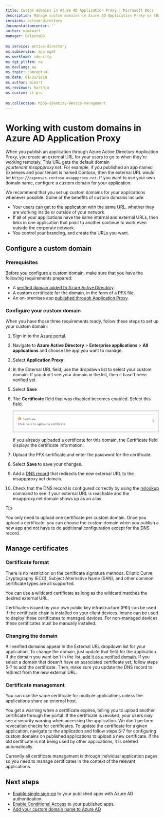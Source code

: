 ```yaml
---
title: Custom domains in Azure AD Application Proxy | Microsoft Docs
description: Manage custom domains in Azure AD Application Proxy so that the URL for the app is the same regardless of where your users access it. 
services: active-directory
documentationcenter: ''
author: msmimart
manager: CelesteDG

ms.service: active-directory
ms.subservice: app-mgmt
ms.workload: identity
ms.tgt_pltfrm: na
ms.devlang: na
ms.topic: conceptual
ms.date: 01/31/2018
ms.author: mimart
ms.reviewer: harshja
ms.custom: it-pro

ms.collection: M365-identity-device-management
---
```


# Working with custom domains in Azure AD Application Proxy

When you publish an application through Azure Active Directory Application Proxy, you create an external URL for your users to go to when they're working remotely. This URL gets the default domain *yourtenant.msappproxy.net*. For example, if you published an app named Expenses and your tenant is named Contoso, then the external URL would be `https://expenses-contoso.msappproxy.net`. If you want to use your own domain name, configure a custom domain for your application. 

We recommend that you set up custom domains for your applications whenever possible. Some of the benefits of custom domains include:

- Your users can get to the application with the same URL, whether they are working inside or outside of your network.
- If all of your applications have the same internal and external URLs, then links in one application that point to another continue to work even outside the corporate network. 
- You control your branding, and create the URLs you want. 


## Configure a custom domain

### Prerequisites

Before you configure a custom domain, make sure that you have the following requirements prepared: 
- A [verified domain added to Azure Active Directory](../fundamentals/add-custom-domain.md).
- A custom certificate for the domain, in the form of a PFX file. 
- An on-premises app [published through Application Proxy](application-proxy-add-on-premises-application.md).

### Configure your custom domain

When you have those three requirements ready, follow these steps to set up your custom domain:

1. Sign in to the [Azure portal](https://portal.azure.com).
2. Navigate to **Azure Active Directory** > **Enterprise applications** > **All applications** and choose the app you want to manage.
3. Select **Application Proxy**. 
4. In the External URL field, use the dropdown list to select your custom domain. If you don't see your domain in the list, then it hasn't been verified yet. 
5. Select **Save**
5. The **Certificate** field that was disabled becomes enabled. Select this field. 

   ![Click to upload a certificate](./media/application-proxy-configure-custom-domain/certificate.png)

   If you already uploaded a certificate for this domain, the Certificate field displays the certificate information. 

6. Upload the PFX certificate and enter the password for the certificate. 
7. Select **Save** to save your changes. 
8. Add a [DNS record](../../dns/dns-operations-recordsets-portal.md) that redirects the new external URL to the msappproxy.net domain.
9. Check that the DNS record is configured correctly by using the [nslookup](https://social.technet.microsoft.com/wiki/contents/articles/29184.nslookup-for-beginners.aspx) command to see if your external URL is reachable and the msapproxy.net domain shows up as an alias.

>[!TIP] 
>You only need to upload one certificate per custom domain. Once you upload a certificate, you can choose the custom domain when you publish a new app and not have to do additional configuration except for the DNS record. 

## Manage certificates

### Certificate format
There is no restriction on the certificate signature methods. Elliptic Curve Cryptography (ECC), Subject Alternative Name (SAN), and other common certificate types are all supported. 

You can use a wildcard certificate as long as the wildcard matches the desired external URL.

Certificates issued by your own public key infrastructure (PKI) can be used if the certificate chain is installed on your client devices. Intune can be used to deploy these certificates to managed devices. For non-managed devices these certificates must be manually installed.

### Changing the domain
All verified domains appear in the External URL dropdown list for your application. To change the domain, just update that field for the application. If the domain you want isn't in the list, [add it as a verified domain](../fundamentals/add-custom-domain.md). If you select a domain that doesn't have an associated certificate yet, follow steps 5-7 to add the certificate. Then, make sure you update the DNS record to redirect from the new external URL. 

### Certificate management
You can use the same certificate for multiple applications unless the applications share an external host. 

You get a warning when a certificate expires, telling you to upload another certificate through the portal. If the certificate is revoked, your users may see a security warning when accessing the application. We don’t perform revocation checks for certificates.  To update the certificate for a given application, navigate to the application and follow steps 5-7 for configuring custom domains on published applications to upload a new certificate. If the old certificate is not being used by other applications, it is deleted automatically. 

Currently all certificate management is through individual application pages so you need to manage certificates in the context of the relevant applications. 

## Next steps
* [Enable single sign-on](application-proxy-configure-single-sign-on-with-kcd.md) to your published apps with Azure AD authentication.
* [Enable Conditional Access](https://docs.microsoft.com/en-us/azure/active-directory/conditional-access/technical-reference#cloud-apps-assignments) to your published apps.
* [Add your custom domain name to Azure AD](../fundamentals/add-custom-domain.md)


